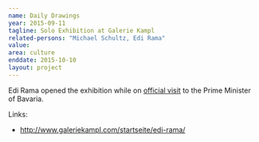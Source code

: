 ```yaml
---
name: Daily Drawings
year: 2015-09-11
tagline: Solo Exhibition at Galerie Kampl
related-persons: "Michael Schultz, Edi Rama"
value:
area: culture
enddate: 2015-10-10
layout: project
---
```

Edi Rama opened the exhibition while on [official visit](http://www.kryeministria.al/en/newsroom/news/munich-prime-minister-rama-meets-with-the-prime-minister-of-bavaria-seehofer) to the Prime Minister of Bavaria.

Links:
* <http://www.galeriekampl.com/startseite/edi-rama/>
